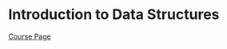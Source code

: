 # Introduction to Data Structures

[Course Page](https://www.edx.org/course/c-introduction-to-data-structures)

